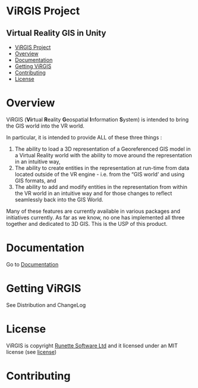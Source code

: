 # ViRGIS Project


## Virtual Reality GIS in Unity


- [ViRGIS Project](#virgis-project)
- [Overview](#overview)
- [Documentation](#documentation)
- [Getting ViRGIS](#getting-virgis)
- [Contributing](#contributing)
- [License](#license)



# Overview

ViRGIS (**Vi**rtual **R**eality **G**eospatial **I**nformation **S**ystem) is intended to bring the GIS world into the VR world.

In particular, it is intended to provide ALL of these three things :



1. The ability to load a 3D representation of a Georeferenced GIS model in a Virtual Reality world with the ability to move around the representation in an intuitive way,
2. The ability to create entities in the representation at run-time from data located outside of the VR engine - i.e. from the “GIS world’ and using GIS formats, and
3. The ability to add and modify entities in the representation from within the VR world in an intuitive way and for those changes to reflect seamlessly back into the GIS World.

Many of these features are currently available in various packages and initiatives currently. As far as we know, no one has implemented all three together and dedicated to 3D GIS. This is the USP of this product.


# Documentation

Go to [Documentation](https://www.virgis.org/docs/manual/geospatial.html)



# Getting ViRGIS

See Distribution and ChangeLog


# License

ViRGIS is copyright [Runette Software Ltd](https://runette.co.uk) and it licensed under an MIT license (see [license](/LICENSE))

# Contributing
